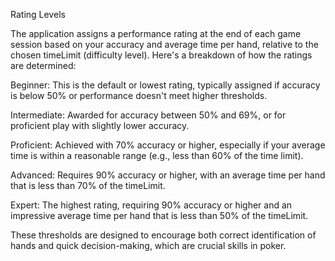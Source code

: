 Rating Levels

The application assigns a performance rating at the end of each game session based on your accuracy and average time per hand, relative to the chosen timeLimit (difficulty level). Here's a breakdown of how the ratings are determined:

Beginner: This is the default or lowest rating, typically assigned if accuracy is below 50% or performance doesn't meet higher thresholds.

Intermediate: Awarded for accuracy between 50% and 69%, or for proficient play with slightly lower accuracy.

Proficient: Achieved with 70% accuracy or higher, especially if your average time is within a reasonable range (e.g., less than 60% of the time limit).

Advanced: Requires 90% accuracy or higher, with an average time per hand that is less than 70% of the timeLimit.

Expert: The highest rating, requiring 90% accuracy or higher and an impressive average time per hand that is less than 50% of the timeLimit.

These thresholds are designed to encourage both correct identification of hands and quick decision-making, which are crucial skills in poker.
